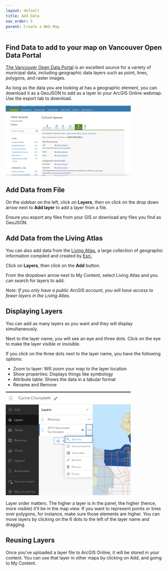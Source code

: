 ```yaml
---
layout: default
title: Add Data
nav_order: 5
parent: Create a Web Map
---
```


## Find Data to add to your map on Vancouver Open Data Portal

[The Vancouver Open Data Portal](https://opendata.vancouver.ca/pages/home/) is an excellent source for a variety of municipal data, including geographic data layers such as point, lines, polygons, and raster images. 

As long as the data you are looking at has a geographic element, you can download it as a GeoJSON to add as a layer to your ArcGIS Online webmap. Use the export tab to download.

<img src="images/VancouverData.png" alt="fig1" style="width:400px;"/>

## Add Data from File

On the sidebar on the left, click on **Layers**, then on click on the drop down arrow next to **Add layer** to add a layer from a file.

Ensure you export any files from your GIS or download any files you find as GeoJSON.

## Add Data from the Living Atlas

You can also add data from the [Living Atlas](https://livingatlas.arcgis.com/en/), a large collection of geographic information compiled and created by [Esri.](https://www.esri.com/en-us/home)

Click on **Layers**, then click on the **Add** button.

From the dropdown arrow next to My Content, select Living Atlas and you can search for layers to add.

*Note: If you only have a public ArcGIS account, you will have access to fewer layers in the Living Atlas.*

## Displaying Layers

You can add as many layers as you want and they will display simultaneously.

Next to the layer name, you will see an eye and three dots. Click on the eye to make the layer visible or invisible. 

If you click on the three dots next to the layer name, you have the following options:
- Zoom to layer: Will zoom your map to the layer location
- Show properties: Displays things like symbology
- Attribute table: Shows the data in a tabular format
- Rename and Remove

<img src="images/LayerOptions.png" alt="fig1" style="width:400px;"/>

Layer order matters. The higher a layer is in the panel, the higher (hence, more visible) it’ll be in the map view. If you want to represent points or lines over polygons, for instance, make sure those elements are higher. You can move layers by clicking on the 6 dots to the left of the layer name and dragging.

## Reusing Layers

Once you've uploaded a layer file to ArcGIS Online, it will be stored in your content. You can use that layer in other maps by clicking on Add, and going to My Content.
